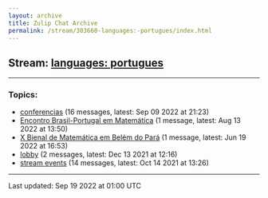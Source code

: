 ```yaml
---
layout: archive
title: Zulip Chat Archive
permalink: /stream/303660-languages:-portugues/index.html
---
```


## Stream: [languages: portugues](https://mattecapu.github.io/ct-zulip-archive/stream/303660-languages:-portugues/index.html)
---

### Topics:

* [conferencias](topic/topic_conferencias.html) (16 messages, latest: Sep 09 2022 at 21:23)
* [Encontro Brasil-Portugal em Matemática](topic/topic_Encontro.20Brasil-Portugal.20em.20Matem.C3.A1tica.html) (1 message, latest: Aug 13 2022 at 13:50)
* [X Bienal de Matemática em Belém do Pará](topic/topic_X.20Bienal.20de.20Matem.C3.A1tica.20em.20Bel.C3.A9m.20do.20Par.C3.A1.html) (1 message, latest: Jun 19 2022 at 16:53)
* [lobby](topic/topic_lobby.html) (2 messages, latest: Dec 13 2021 at 12:16)
* [stream events](topic/topic_stream.20events.html) (14 messages, latest: Oct 14 2021 at 13:26)

<hr><p>Last updated: Sep 19 2022 at 01:00 UTC</p>